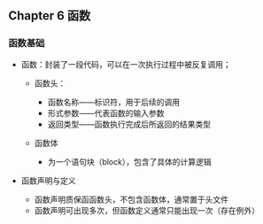 ## Chapter 6 函数

### 函数基础

- 函数：封装了一段代码，可以在一次执行过程中被反复调用；
  - 函数头：
    - 函数名称——标识符，用于后续的调用
    - 形式参数——代表函数的输入参数
    - 返回类型——函数执行完成后所返回的结果类型

  - 函数体
    - 为一个语句块（block），包含了具体的计算逻辑

- 函数声明与定义
  - 函数声明质保函函数头，不包含函数体，通常置于头文件
  - 函数声明可出现多次，但函数定义通常只能出现一次（存在例外）























